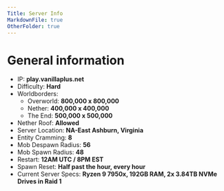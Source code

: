 ```yaml
---
Title: Server Info
MarkdownFile: true
OtherFolder: true
---
```


# General information

* IP: **play.vanillaplus.net**
* Difficulty: **Hard**
* Worldborders:
  * Overworld: **800,000 x 800,000**
  * Nether: **400,000 x 400,000**
  * The End: **500,000 x 500,000**
* Nether Roof: **Allowed**
* Server Location: **NA-East Ashburn, Virginia**
* Entity Cramming: **8**
* Mob Despawn Radius: **56**
* Mob Spawn Radius: **48**
* Restart: **12AM UTC / 8PM EST**
* Spawn Reset: **Half past the hour, every hour**
* Current Server Specs: **Ryzen 9 7950x, 192GB RAM, 2x 3.84TB NVMe Drives in Raid 1**
